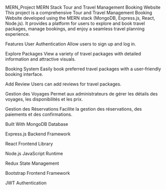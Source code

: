 MERN_Project
MERN Stack Tour and Travel Management Booking Website
This project is a comprehensive Tour and Travel Management Booking Website developed using the MERN stack (MongoDB, Express.js, React, Node.js). It provides a platform for users to explore and book travel packages, manage bookings, and enjoy a seamless travel planning experience.

Features
User Authentication
Allow users to sign up and log in.

Explore Packages
View a variety of travel packages with detailed information and attractive visuals.

Booking System
Easily book preferred travel packages with a user-friendly booking interface.

Add Review
Users can add reviews for travel packages.

Gestion des Voyages
Permet aux administrateurs de gérer les détails des voyages, les disponibilités et les prix.

Gestion des Réservations
Facilite la gestion des réservations, des paiements et des confirmations.

Built With
MongoDB
Database

Express.js
Backend Framework

React
Frontend Library

Node.js
JavaScript Runtime

Redux
State Management

Bootstrap
Frontend Framework

JWT
Authentication

